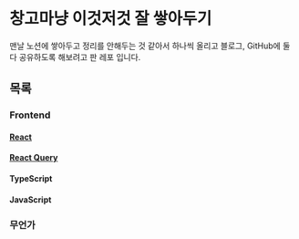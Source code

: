 # 창고마냥 이것저것 잘 쌓아두기
맨날 노션에 쌓아두고 정리를 안해두는 것 같아서 하나씩 올리고 블로그, GitHub에 둘다 공유하도록 해보려고 판 레포 입니다.

## 목록
### Frontend
#### [React](https://github.com/krokerdile/warehouse/tree/main/react)
#### [React Query](https://github.com/krokerdile/warehouse/tree/master/react-query)
#### TypeScript
#### JavaScript

### 무언가

